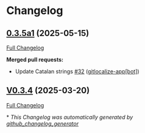 # Changelog

## [0.3.5a1](https://github.com/OpenVoiceOS/ovos-skill-speedtest/tree/0.3.5a1) (2025-05-15)

[Full Changelog](https://github.com/OpenVoiceOS/ovos-skill-speedtest/compare/V0.3.4...0.3.5a1)

**Merged pull requests:**

- Update Catalan strings [\#32](https://github.com/OpenVoiceOS/ovos-skill-speedtest/pull/32) ([gitlocalize-app[bot]](https://github.com/apps/gitlocalize-app))

## [V0.3.4](https://github.com/OpenVoiceOS/ovos-skill-speedtest/tree/V0.3.4) (2025-03-20)

[Full Changelog](https://github.com/OpenVoiceOS/ovos-skill-speedtest/compare/0.3.4...V0.3.4)



\* *This Changelog was automatically generated by [github_changelog_generator](https://github.com/github-changelog-generator/github-changelog-generator)*

